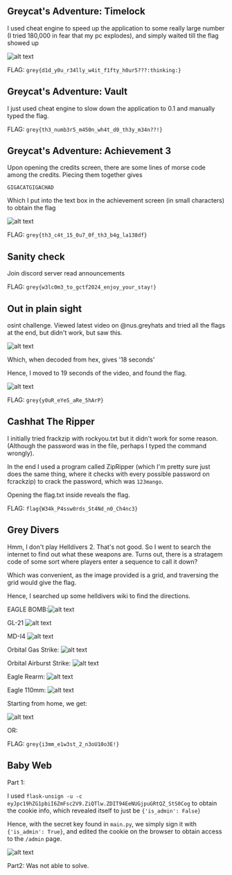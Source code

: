 ## Greycat's Adventure: Timelock

I used cheat engine to speed up the application to some really large number (I tried 180,000 in fear that my pc explodes), and simply waited till the flag showed up

![alt text](image.png)

FLAG: `grey{d1d_y0u_r34lly_w4it_f1fty_h0ur5???:thinking:}`

## Greycat's Adventure: Vault

I just used cheat engine to slow down the application to 0.1 and manually typed the flag.

FLAG: `grey{th3_numb3r5_m450n_wh4t_d0_th3y_m34n??!}`

## Greycat's Adventure: Achievement 3

Upon opening the credits screen, there are some lines of morse code among the credits. Piecing them together gives

`GIGACATGIGACHAD`

Which I put into the text box in the achievement screen (in small characters) to obtain the flag

![alt text](assets/images/image-1.png)

FLAG: `grey{th3_c4t_15_0u7_0f_th3_b4g_la138df}`

## Sanity check

Join discord server read announcements

FLAG: `grey{w3lc0m3_to_gctf2024_enjoy_your_stay!}`

## Out in plain sight

osint challenge. Viewed latest video on @nus.greyhats and tried all the flags at the end, but didn't work, but saw this.

![alt text](assets/images/image-3.png)

Which, when decoded from hex, gives '18 seconds'

Hence, I moved to 19 seconds of the video, and found the flag.

![alt text](assets/images/image-2.png)

FLAG: `grey{y0uR_eYeS_aRe_5hArP}`

## Cashhat The Ripper

I initially tried frackzip with rockyou.txt but it didn't work for some reason. (Although the password was in the file, perhaps I typed the command wrongly).

In the end I used a program called ZipRipper (which I'm pretty sure just does the same thing, where it checks with every possible password on fcrackzip) to crack the password, which was `123mango`.

Opening the flag.txt inside reveals the flag.

FLAG: `flag{W34k_P4ssw0rds_St4Nd_n0_Ch4nc3}`

## Grey Divers

Hmm, I don't play Helldivers 2. That's not good. So I went to search the internet to find out what these weapons are. Turns out, there is a stratagem code of some sort where players enter a sequence to call it down?

Which was convenient, as the image provided is a grid, and traversing the grid would give the flag.

Hence, I searched up some helldivers wiki to find the directions.

EAGLE BOMB:![alt text](assets/images/image-4.png)

GL-21 ![alt text](assets/images/image-5.png)

MD-I4 ![alt text](assets/images/image-6.png)

Orbital Gas Strike: ![alt text](assets/images/image-7.png)

Orbital Airburst Strike: ![alt text](assets/images/image-8.png)

Eagle Rearm: ![alt text](assets/images/image-9.png)

Eagle 110mm: ![alt text](assets/images/image-10.png)

Starting from home, we get:

![alt text](assets/images/image-11.png)

OR:

FLAG: `grey{i3mm_e1w3st_2_n3oU10o3E!}`

## Baby Web

Part 1:

I used `flask-unsign -u -c eyJpc19hZG1pbiI6ZmFsc2V9.ZiQTlw.ZDIT94EeNUGjpuGRtQZ_StS0Cog`
to obtain the cookie info, which revealed itself to just be `{'is_admin': False}`

Hence, with the secret key found in `main.py`, we simply sign it with `{'is_admin': True}`, and edited the cookie on the browser to obtain access to the `/admin` page.

![alt text](assets/images/image-12.png)

Part2: Was not able to solve.